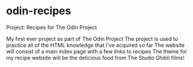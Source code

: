 # odin-recipes
Project: Recipes for The Odin Project

My first ever project as part of The Odin Project 
The project is used to practice all of the HTML knowledge that I've acquired so far
The website will consist of a main index page with a few links to recipes 
The theme for my recipe website will be the delicious food from The Studio Ghibli films!
